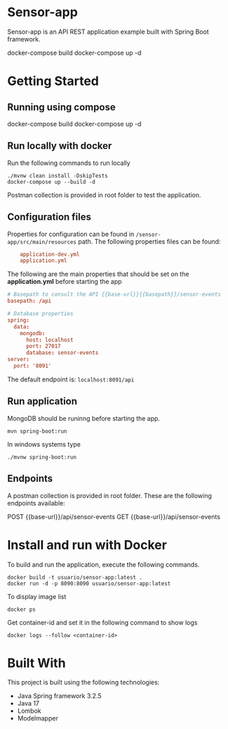 # Sensor-app

Sensor-app is an API REST application example built with Spring Boot framework.


docker-compose build
docker-compose up -d

# Getting Started

## Running using compose
docker-compose build
docker-compose up -d

## Run locally with docker

Run the following commands to run locally 
```
./mvnw clean install -DskipTests
docker-compose up --build -d
```

Postman collection is provided in root folder to test the application.

## Configuration files

Properties for configuration can be found in `/sensor-app/src/main/resources` path. The following properties files can be found:

```conf
    application-dev.yml
    application.yml
```

The following are the main properties that should be set on the **application.yml** before starting the app

```conf
# Basepath to consult the API {{base-url}}{{basepath}}/sensor-events
basepath: /api

# Database properties
spring:
  data:
    mongodb:
      host: localhost
      port: 27017
      database: sensor-events
server:
  port: '8091'
```

The default endpoint is: `localhost:8091/api`

## Run application

MongoDB should be runinng before starting the app.

```
mvn spring-boot:run
```

In windows systems type

```
./mvnw spring-boot:run
```


## Endpoints
A postman collection is provided in root folder.
These are the following endpoints available:

POST {{base-url}}/api/sensor-events
GET {{base-url}}/api/sensor-events


# Install and run with Docker

To build and run the application, execute the following commands.

```
docker build -t usuario/sensor-app:latest .
docker run -d -p 8090:8090 usuario/sensor-app:latest
```

To display image list
```
docker ps
```
Get container-id and set it in the following command to show logs

```
docker logs --follow <container-id>
```

# Built With

This project is built using the following technologies:
- Java Spring framework 3.2.5
- Java 17
- Lombok
- Modelmapper